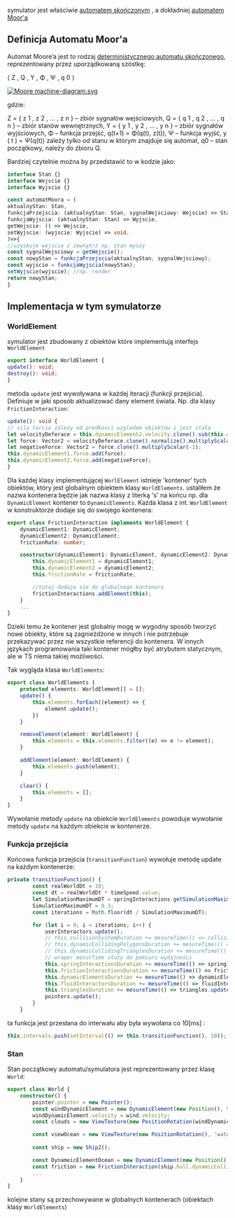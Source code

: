 symulator jest właściwie [automatem skończonym](https://pl.wikipedia.org/wiki/Automat_sko%C5%84czony) , a dokładniej [automatem Moor'a](https://pl.wikipedia.org/wiki/Automat_Moore%E2%80%99a) 

## Definicja Automatu Moor'a
Automat Moore’a jest to rodzaj [deterministycznego automatu skończonego](https://pl.wikipedia.org/wiki/Deterministyczny_automat_sko%C5%84czony "Deterministyczny automat skończony"), reprezentowany przez uporządkowaną szóstkę:

⟨ Z , Q , Y , Φ , Ψ , q 0 ⟩  

[![Moore machine-diagram.svg](https://upload.wikimedia.org/wikipedia/commons/thumb/f/f0/Moore_machine-diagram.svg/200px-Moore_machine-diagram.svg.png)](https://pl.wikipedia.org/wiki/Plik:Moore_machine-diagram.svg)

gdzie:

Z = { z 1 , z 2 , … , z n }  – zbiór sygnałów wejściowych,
Q = { q 1 , q 2 , … , q n }  – zbiór stanów wewnętrznych,
Y = { y 1 , y 2 , … , y n } – zbiór sygnałów wyjściowych,
Φ – funkcja przejść,  q(t+1) = Φ(q(t),  z(t)),
Ψ – funkcja wyjść, y ( t ) = Ψ(q(t))  zależy tylko od stanu w którym znajduje się automat,
q0 – stan początkowy, należy do zbioru Q.

Bardziej czytelnie można by przedstawić to w kodzie jako:

```ts
interface Stan {}
interface Wejscie {}
interface Wyjscie {}

const automatMoora = (
aktualnyStan: Stan,
funkcjaPrzejscia: (aktualnyStan: Stan, sygnałWejsciowy: Wejscie) => Stan,
funkcjaWyjscia: (aktualnyStan: Stan) => Wyjscie,
getWejscie: () => Wejscie,
setWyjscie: (wyjscie: Wyjscie) => void,
)=>{
//uzyskuje wejscie z zewnątrz np. stan myszy
const sygnalWejsciowy = getWejscie(); 
const nowyStan = funkcjaPrzejscia(aktualnyStan, sygnalWejsciowy);
const wyjscie = funkcjaWyjscia(nowyStan);
setWyjscie(wyjscie); //np. render
return nowyStan;
}
```


## Implementacja w tym symulatorze

### WorldElement

symulator jest zbudowany z obiektów które implementują interfejs `WorldElement`
```ts
export interface WorldElement {
update(): void;
destroy(): void;
}
```

metoda `update` jest wywoływana w każdej iteracji (funkcji przejścia). Definiuje w jaki sposób aktualizować dany element świata. Np. dla klasy `FrictionInteraction`:
```ts
update(): void {
// sila tarcia zalezy od predkosci wzgledem obiektów i jest stała
let velocityDeferace = this.dynamicElement2.velocity.clone().sub(this.dynamicElement1.velocity);
let force: Vector2 = velocityDeferace.clone().normalize().multiplyScalar(this.frictionRate);
let negativeForce: Vector2 = force.clone().multiplyScalar(-1);
this.dynamicElement1.force.add(force);
this.dynamicElement2.force.add(negativeForce);
}
```

Dla każdej klasy implementującej `WorlElement` istnieje 'kontener' tych obiektów, który jest globalnym obiektem klasy  `WorldElements`. ustaliłem że nazwa kontenera będzie jak nazwa klasy z literką 's' na końcu np. dla `DynamicElement` kontener to `DynamicElements`. Każda klasa z int. `WorldElement` w konstruktorze dodaje się do swojego kontenera:
```ts
export class FrictionInteraction implements WorldElement {
    dynamicElement1: DynamicElement;
    dynamicElement2: DynamicElement;
    frictionRate: number;

    constructor(dynamicElement1: DynamicElement, dynamicElement2: DynamicElement, frictionRate: number) {
        this.dynamicElement1 = dynamicElement1;
        this.dynamicElement2 = dynamicElement2;
        this.frictionRate = frictionRate;

        //tutaj dodaje sie do globalnego kontenera
        frictionInteractions.addElement(this); 
    }
    ...
}
```
Dzieki temu że kontener jest globalny mogę w wygodny sposób tworzyć nowe obiekty, które są zagnieżdżone w innych i nie potrzebuje przekazywać przez nie wszystkie referencji do kontenera. W innych językach programowania taki kontener mógłby być atrybutem statycznym, ale w TS niema takiej możliwości.

Tak wygląda klasa `WorldElements`:
```ts
export class WorldElements {
    protected elements: WorldElement[] = [];
    update() {
        this.elements.forEach((element) => {
            element.update();
        })
    }

    removeElement(element: WorldElement) {
        this.elements = this.elements.filter((e) => e != element);
    }

    addElement(element: WorldElement) {
        this.elements.push(element);
    }

    clear() {
        this.elements = [];
    }
}
```

Wywołanie metody `update` na obiekcie `WorldElements` powoduje wywołanie metody `update` na każdym obiekcie w kontenerze.

### Funkcja przejścia

Końcowa funkcja przejścia (`transitionFunction`) wywołuje metodę update na każdym kontenerze:
```ts
private transitionFunction() {
        const realWorldDt = 10;
        const dt = realWorldDt * timeSpeed.value;
        let SimulationMaximumDT = springInteractions.getSimulationMaximumDT();
        SimulationMaximumDT = 0.3;
        const iterations = Math.floor(dt / SimulationMaximumDT);

        for (let i = 0; i < iterations; i++) {
            userInteractors.update();
            // this.collisionSystemDuration += mesureTime(() => collisionSystem.update(), 1);
            // this.dynamicCollidingPolygonsDuration += mesureTime(() => dynamicCollidingPolygons.update(), 1)
            // this.dynamicCollidingTrianglesDuration += mesureTime(() => dynamicCollindingTriangles.update(), 1);
            // wraper mesurTime służy do pomiaru wydajności
            this.springInteractionsDuration += mesureTime(() => springInteractions.update(), 1);
            this.frictionInteractionsDuration += mesureTime(() => frictionInteractions.update(), 1);
            this.dynamicElementsDuration += mesureTime(() => dynamicElements.update(SimulationMaximumDT), 1);
            this.fluidInteractorsDuration += mesureTime(() => fluidInteractors.update(), 1);
            this.trianglesDuration += mesureTime(() => triangles.update(), 1);
            pointers.update();
        }
    }
```
ta funkcja jest przesłana do interwału aby była wywołana co 10[ms] :
```ts
this.intervals.push(setInterval(() => this.transitionFunction(), 10));
```

### Stan 

Stan początkowy automatu/symulatora jest reprezentowany przez klasę `World`:
```ts
export class World {
    constructor() {
        pointer.pointer = new Pointer();
        const windDynamicElement = new DynamicElement(new Position(), 9999999999);
        windDynamicElement.velocity = wind.velocity;
        const clouds = new ViewTexture(new PositionRotation(windDynamicElement.position), 'clouds.png', { height: 1000000, width: 1000000 }, 100, { x: 500, y: 500 });

        const viewOcean = new ViewTexture(new PositionRotation(), 'water.jpg', { height: 1000000, width: 1000000 }, -10, { x: 500, y: 500 });
        
        const ship = new Ship2();

        const DynameicElementOcean = new DynamicElement(new Position(), 9999999999);
        const friction = new FrictionInteraction(ship.hull.dynamicCollidingPolygon.centerDynamicElement, DynameicElementOcean, 0.01)
        ...
    }
}
```
kolejne stany są przechowywane w globalnych kontenerach (obiektach klasy `WorldElements`)

